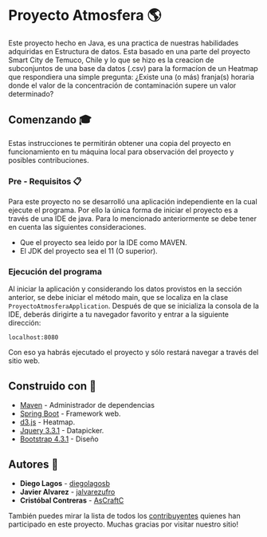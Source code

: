 # Proyecto Atmosfera  :earth_americas:
Este proyecto hecho en Java, es una practica de nuestras habilidades adquiridas en Estructura de datos. 
Esta basado en una parte del proyecto Smart City de Temuco, Chile y lo que se hizo es la creacion de subconjuntos de una base da datos (.csv) para la formacíon de un Heatmap que respondiera una simple pregunta: ¿Existe una (o más) franja(s) horaria donde el valor de la concentración de contaminación supere un valor determinado?

## Comenzando :mortar_board:
Estas instrucciones te permitirán obtener una copia del proyecto en funcionamiento en tu máquina local para observación del proyecto y posibles contribuciones.

### Pre - Requisitos  :clipboard:
Para este proyecto no se desarrolló una aplicación independiente en la cual ejecute el programa. Por ello la única forma de iniciar el proyecto es a través de una IDE de java. Para lo mencionado anteriormente se debe tener en cuenta las siguientes consideraciones.
- Que el proyecto sea leido por la IDE como MAVEN.
- El JDK del proyecto sea el 11 (O superior).

### Ejecución del programa 
Al iniciar la aplicación y considerando los datos provistos en la sección anterior, se debe iniciar el método main, que se localiza en la clase `ProyectoAtmosferaApplication`. Después de que se inicializa la consola de la IDE, deberás dirigirte a tu navegador favorito y entrar a la siguiente dirección:
```
localhost:8080
```
Con eso ya habrás ejecutado el proyecto y sólo restará navegar a través del sitio web.

## Construido con  :wrench:
- [Maven](https://maven.apache.org/) - Administrador de dependencias
- [Spring Boot](https://spring.io/projects/spring-boot) - Framework web.
- [d3.js](https://d3js.org/) - Heatmap.
- [Jquery 3.3.1](https://jquery.com/download/) - Datapicker.
- [Bootstrap 4.3.1](https://getbootstrap.com/) - Diseño

## Autores :bust_in_silhouette:
- **Diego Lagos** - [diegolagosb](https://github.com/diegolagosb)
- **Javier Alvarez** - [jalvarezufro](https://github.com/jalvarezufro)
- **Cristóbal Contreras** - [AsCraftC](https://github.com/AsCraftC)

También puedes mirar la lista de todos los [contribuyentes](https://github.com/jalvarezufro/ProyectoAtmosfera/graphs/contributors) quienes han participado en este proyecto. 
Muchas gracias por visitar nuestro sitio!
